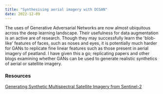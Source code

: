 ```yaml
---
title: "Synthesising aerial imagery with DCGAN"
date: 2022-12-09
---
```


The uses of Generative Adversarial Networks are now almost ubiquitous across the deep learning landscape. Their usefulness for data augmentation is an active are of research. Though they may successfully learn the 'blob-like' features of faces, such as noses and eyes, it is potentially much harder for GANs to replicate fine linear features such as those present in aerial imagery of peatland. I have given this a go; replicating papers and other blogs examining whether GANs can be used to generate realistic synthetics of aerial or satellite imagery. 

### Resources

[Generating Synthetic Multispectral Satellite Imagery from Sentinel-2](https://ai4earthscience.github.io/neurips-2020-workshop/papers/ai4earth_neurips_2020_47.pdf)


